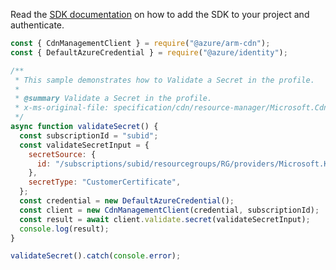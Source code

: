 Read the [SDK documentation](https://github.com/Azure/azure-sdk-for-js/blob/%40azure%2Farm-cdn_7.0.0/sdk/cdn/arm-cdn/README.md) on how to add the SDK to your project and authenticate.

```javascript
const { CdnManagementClient } = require("@azure/arm-cdn");
const { DefaultAzureCredential } = require("@azure/identity");

/**
 * This sample demonstrates how to Validate a Secret in the profile.
 *
 * @summary Validate a Secret in the profile.
 * x-ms-original-file: specification/cdn/resource-manager/Microsoft.Cdn/stable/2021-06-01/examples/Validate_Secret.json
 */
async function validateSecret() {
  const subscriptionId = "subid";
  const validateSecretInput = {
    secretSource: {
      id: "/subscriptions/subid/resourcegroups/RG/providers/Microsoft.KeyVault/vault/kvName/certificate/certName",
    },
    secretType: "CustomerCertificate",
  };
  const credential = new DefaultAzureCredential();
  const client = new CdnManagementClient(credential, subscriptionId);
  const result = await client.validate.secret(validateSecretInput);
  console.log(result);
}

validateSecret().catch(console.error);
```
